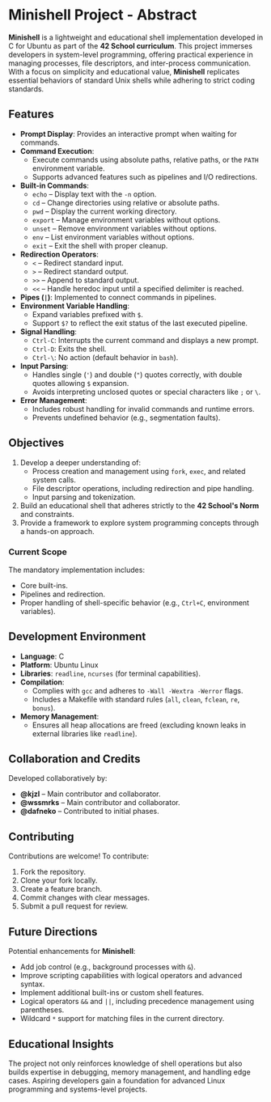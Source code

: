 # Minishell Project - Abstract

**Minishell** is a lightweight and educational shell implementation developed in C for Ubuntu as part of the **42 School curriculum**. This project immerses developers in system-level programming, offering practical experience in managing processes, file descriptors, and inter-process communication. With a focus on simplicity and educational value, **Minishell** replicates essential behaviors of standard Unix shells while adhering to strict coding standards.

## Features

- **Prompt Display**: Provides an interactive prompt when waiting for commands.
- **Command Execution**:
  - Execute commands using absolute paths, relative paths, or the `PATH` environment variable.
  - Supports advanced features such as pipelines and I/O redirections.
- **Built-in Commands**:
  - `echo` – Display text with the `-n` option.
  - `cd` – Change directories using relative or absolute paths.
  - `pwd` – Display the current working directory.
  - `export` – Manage environment variables without options.
  - `unset` – Remove environment variables without options.
  - `env` – List environment variables without options.
  - `exit` – Exit the shell with proper cleanup.
- **Redirection Operators**:
  - `<` – Redirect standard input.
  - `>` – Redirect standard output.
  - `>>` – Append to standard output.
  - `<<` – Handle heredoc input until a specified delimiter is reached.
- **Pipes (`|`)**: Implemented to connect commands in pipelines.
- **Environment Variable Handling**:
  - Expand variables prefixed with `$`.
  - Support `$?` to reflect the exit status of the last executed pipeline.
- **Signal Handling**:
  - `Ctrl-C`: Interrupts the current command and displays a new prompt.
  - `Ctrl-D`: Exits the shell.
  - `Ctrl-\`: No action (default behavior in `bash`).
- **Input Parsing**:
  - Handles single (`'`) and double (`"`) quotes correctly, with double quotes allowing `$` expansion.
  - Avoids interpreting unclosed quotes or special characters like `;` or `\`.
- **Error Management**:
  - Includes robust handling for invalid commands and runtime errors.
  - Prevents undefined behavior (e.g., segmentation faults).

## Objectives

1. Develop a deeper understanding of:
   - Process creation and management using `fork`, `exec`, and related system calls.
   - File descriptor operations, including redirection and pipe handling.
   - Input parsing and tokenization.
2. Build an educational shell that adheres strictly to the **42 School's Norm** and constraints.
3. Provide a framework to explore system programming concepts through a hands-on approach.

### Current Scope
The mandatory implementation includes:
- Core built-ins.
- Pipelines and redirection.
- Proper handling of shell-specific behavior (e.g., `Ctrl+C`, environment variables).

## Development Environment

- **Language**: C
- **Platform**: Ubuntu Linux
- **Libraries**: `readline`, `ncurses` (for terminal capabilities).
- **Compilation**:
  - Complies with `gcc` and adheres to `-Wall -Wextra -Werror` flags.
  - Includes a Makefile with standard rules (`all`, `clean`, `fclean`, `re`, `bonus`).
- **Memory Management**:
  - Ensures all heap allocations are freed (excluding known leaks in external libraries like `readline`).

## Collaboration and Credits

Developed collaboratively by:
- **@kjzl** – Main contributor and collaborator.
- **@wssmrks** – Main contributor and collaborator.
- **@dafneko** – Contributed to initial phases.

## Contributing

Contributions are welcome! To contribute:
1. Fork the repository.
2. Clone your fork locally.
3. Create a feature branch.
4. Commit changes with clear messages.
5. Submit a pull request for review.

## Future Directions

Potential enhancements for **Minishell**:
- Add job control (e.g., background processes with `&`).
- Improve scripting capabilities with logical operators and advanced syntax.
- Implement additional built-ins or custom shell features.
- Logical operators `&&` and `||`, including precedence management using parentheses.
- Wildcard `*` support for matching files in the current directory.

## Educational Insights

The project not only reinforces knowledge of shell operations but also builds expertise in debugging, memory management, and handling edge cases. Aspiring developers gain a foundation for advanced Linux programming and systems-level projects.
